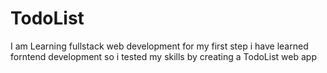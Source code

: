 # TodoList
I am Learning fullstack web development for my first step i have learned forntend development so i tested my skills by creating a TodoList web app
